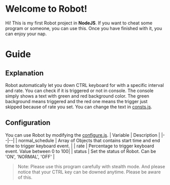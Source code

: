 # Welcome to Robot!

Hi! This is my first Robot project in **NodeJS**. If you want to cheat some program or someone, you can use this. Once you have finished with it, you can enjoy your nap.


# Guide
## Explanation
Robot automatically let you down CTRL keyboard for with a specific interval  and rate. You can check if it is triggered or not in console. The console simply shows a text with green and red background color. The green background means triggered and the red one means the trigger just skipped because of rate you set. You can change the text in [consts.js](https://github.com/ADevStalker/robot/blob/master/consts.js).

## Configuration
You can use Robot by modifying the [configure.js](https://github.com/ADevStalker/robot/blob/master/configs.js).
| Variable | Description |
|--|--|
| normal_schedule | Array of Objects that contains start time and end time to trigger keyboard event. |
| rate | Percentage to trigger keyboard event. Value between 0 to 100|
| status | Set the status of Robot. Can be 'ON', 'NORMAL', 'OFF' |

> Note: Please use this program carefully with stealth mode. And please notice that your CTRL key can be downed anytime. Please be aware of this.


